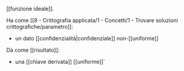 [[funzione ideale]].

Ha come [[8 - Crittografia applicata/1 - Concetti/1 - Trovare soluzioni crittografiche/parametro]]:
- un dato [[confidenzialità|confidenziale]] non-[[uniforme]]

Dà come [[risultato]]:
- una [[chiave derivata]] [[uniforme]]`